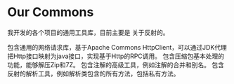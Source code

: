 # Our Commons

我开发的各个项目的通用工具库，目前主要是
关于反射的。

包含通用的网络请求库，基于Apache Commons HttpClient，可以通过JDK代理把Http接口映射为java接口，实现基于Http的RPC调用。
包含压缩包基本处理的功能，能够解压Zip和7Z。
包含注解的高级工具，例如注解的合并和别名。
包含反射的解析工具，例如解析类包含的所有方法，包括私有方法。

